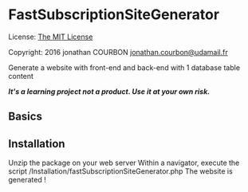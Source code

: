 FastSubscriptionSiteGenerator
==============


License: [The MIT License](http://www.opensource.org/licenses/mit-license.php)

Copyright: 2016 jonathan COURBON jonathan.courbon@udamail.fr

Generate a website with front-end and back-end with 1 database table content

***It's a learning project not a product. Use it at your own risk.***


Basics
------

Installation
------------

Unzip the package on your web server
Within a navigator, execute the script <yoururl>/Installation/fastSubscriptionSiteGenerator.php
The website is generated !



